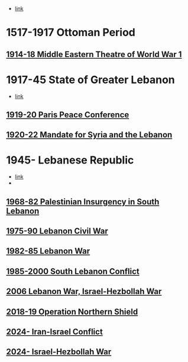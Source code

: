 - [link](https://en.wikipedia.org/wiki/Israeli%E2%80%93Lebanese_conflict)
# 1517-1917 Ottoman Period
## [1914-18 Middle Eastern Theatre of World War 1](../Israel-Palestine/1517-1917%20Ottoman%20Period/1914-18%20Middle%20Eastern%20Theatre%20of%20World%20War%201)  
# 1917-45 State of Greater Lebanon
- [link](https://en.wikipedia.org/wiki/Greater_Lebanon)

## [1919-20 Paris Peace Conference](../Israel-Palestine/1917-48%20Mandatory%20Palestine%20Period/1919-20%20Paris%20Peace%20Conference)  
## [1920-22 Mandate for Syria and the Lebanon](1917-45%20State%20of%20Greater%20Lebanon/1920-22%20Mandate%20for%20Syria%20and%20the%20Lebanon)  
# 1945- Lebanese Republic
- [link](https://www.notion.soen.wikipedia.org/wiki/Lebanon)
- 
## [1968-82 Palestinian Insurgency in South Lebanon](1945-%20Lebanese%20Republic/1968-82%20Palestinian%20Insurgency%20in%20South%20Lebanon)  
## [1975-90 Lebanon Civil War](1945-%20Lebanese%20Republic/1975-90%20Lebanon%20Civil%20War)  
## [1982-85 Lebanon War](1945-%20Lebanese%20Republic/1982-85%20Lebanon%20War)  
## [1985-2000 South Lebanon Conflict](1945-%20Lebanese%20Republic/1985-2000%20South%20Lebanon%20Conflict)  
## [2006 Lebanon War, Israel-Hezbollah War](1945-%20Lebanese%20Republic/2006%20Lebanon%20War,%20Israel-Hezbollah%20War)  
## [2018-19 Operation Northern Shield](../Israel-Palestine/2018-19%20Operation%20Northern%20Shield)  
## [2024- Iran-Israel Conflict](../Israel-Palestine/2024-%20Iran-Israel%20Conflict)  
## [2024- Israel-Hezbollah War](1945-%20Lebanese%20Republic/2024-%20Israel-Hezbollah%20War)  